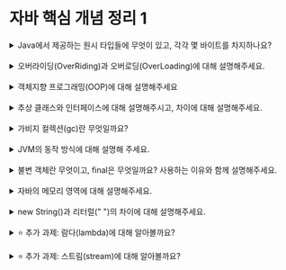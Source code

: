 
# 자바 핵심 개념 정리 1
<details>
<summary>Java에서 제공하는 원시 타입들에 무엇이 있고, 각각 몇 바이트를 차지하나요?</summary>
<div markdown="1">
- cf) 원시타입: 실제 데이터 값을 저장하는 타입 vs 참조타입: 메모리 번지 값을 통해 객체를 참조하는 타입 <br/>
1. boolean: 1바이트 <br/>
2. char: 2바이트 <br/>
3. byte: 1바이트 <br/>
4. short: 2바이트 <br/>
5. int: 4바이트 <br/>
6. long: 8바이트 <br/>
7. float: 4바이트 <br/>
8. double: 8바이트 <br/>
- 1: 논리형 <br/>
- 2: 문자형 <br/>
- 3-6: 정수형 <br/>
- 7-8: 실수형 <br/>
</div>
</details>
<br>

<details>
<summary>오버라이딩(OverRiding)과 오버로딩(OverLoading)에 대해 설명해주세요.</summary>
<div markdown="1">
오버로딩: 한 클래스 내에 이미 사용하려는 이름과 같은 이름을 가진 메소드가 있더라도, 매개변수의 개수 또는 타입이 다르면, 같은 이름을 사용해서 메소드를 정의할 수 있다. (리턴값만 다른 경우에는, 오버로딩 불가능) <br/>
오버라이딩: 부모 클래스로부터 상속받은 메소드를 자식 클래스에서 재정의하는 것, 상속받은 메소드를 자식 클래스에서 상황에 맞게 변경해서 사용해야할 때 활용 가능. 메소드의 이름, 매개변수, 리턴 값이 모두 같아야 한다. <br/>
</div>
</details>
<br>

<details>
<summary>객체지향 프로그래밍(OOP)에 대해 설명해주세요</summary>
<div markdown="1">
객체지향프로그래밍: 객체지향 프로그래밍은 실세계에 존재하고 인지하고 있는 객체(Object)를 소프트웨어의 세계에서 표현하기 위해 객체의 핵심적인 개념 또는 기능만을 추출하는 추상화(abstraction)를 통해 모델링하려는 프로그래밍 패러다임을 말한다. <br/>
</div>
</details>
<br>

<details>
<summary>추상 클래스와 인터페이스에 대해 설명해주시고, 차이에 대해 설명해주세요.</summary>
<div markdown="1">
- 추상클래스: 하나 이상의 추상 메소드를 포함하는 클래스 <br/>
( 추상 메소드: 자식 클래스에서 반드시 **오버라이딩해야만** 사용할 수 있는 메소드. 사용하는 목적은 추상 메소드가 포함된 클래스를 상속받는 자식 클래스가 **반드시 추상 메소드를 구현하도록** 하기 위함. (문법: abstract 반환타입 메소드이름(); ← 구현부 없이 **선언부만 존재**) ) <br/>
- 인터페이스: 다른 클래스를 작성할 때 기본이 되는 틀을 제공하면서, 다른 클래스 사이의 중간 매개 역할까지 담당하는 일종의 추상 클래스. 다중 상속시 발생하는 문제(ex 메소드 출처의 모호성)를 막기 위해, 자바에서는 다중상속을 허용하지 않음. → 다중상속의 이점은 취하기 위해, 인터페이스를 통해 다중 상속을 지원 <br/>

</div>
</details>
<br>

<details>
<summary>가비지 컬렉션(gc)란 무엇일까요?</summary>
<div markdown="1">
Heap 영역에서 동적으로 할당했던 메모리 중 필요 없게 된 메모리 객체를 모아 주기적으로 제거하는 프로세스
</div>
</details>
<br>

<details>
<summary>JVM의 동작 방식에 대해 설명해 주세요.</summary>
<div markdown="1">
- JVM의 동작 방식: 실제 컴퓨터로 부터 JAVA 어플리케이션 실행을 위한 메모리를 할당 받아 Runtime Data Area를 구성한다. JVM은 인터프리터와 JIT 컴파일러를 통해 바이트 코드를 각 운영체제에 맞는 기계어로 해석시켜 실행시키고, 가비지 콜렉터를 통해 어플리케이션의 동적 메모리를 관리한다. <br/>
</div>
</details>
<br>

<details>
<summary>불변 객체란 무엇이고, final은 무엇일까요? 사용하는 이유와 함께 설명해주세요.</summary>
<div markdown="1">
- 불변 객체: 불변 객체란 객체 생성 이후 내부의 상태가 변하지 않는 객체이다. 불변 객체는 read-only 메소드만을 제공하며, 객체의 내부 상태를 제공하는 메소드를 제공하지 않거나 방어적 복사(defensive-copy)를 통해 제공한다. Java의 대표적인 불변 객체로는 String이 있다 <br/>
- final: 여러 컨텍스트에서 단 한 번만 할당될 수 있는 entity를 정의할 때 사용 <br/>
</div>
</details>
<br>

<details>
<summary>자바의 메모리 영역에 대해 설명해주세요.</summary>
<div markdown="1">
// 내용 입력
</div>
</details>
<br>

<details>
<summary>new String()과 리터럴(" ")의 차이에 대해 설명해주세요.</summary>
<div markdown="1">
// 내용 입력
</div>
</details>
<br>

<details>
<summary>⭐️ 추가 과제: 람다(lambda)에 대해 알아볼까요?</summary>
<div markdown="1">
// 내용 입력
</div>
</details>
<br>

<details>
<summary>⭐️ 추가 과제: 스트림(stream)에 대해 알아볼까요?</summary>
<div markdown="1">
// 내용 입력
</div>
</details>
<br>
